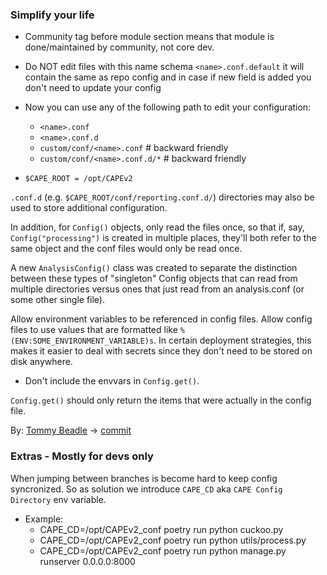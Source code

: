 ### Simplify your life

* Community tag before module section means that module is done/maintained by community, not core dev.

* Do NOT edit files with this name schema `<name>.conf.default` it will contain the same as repo config and in case if new field is added you don't need to update your config
* Now you can use any of the following path to edit your configuration:
    * `<name>.conf`
    * `<name>.conf.d`
    * `custom/conf/<name>.conf` # backward friendly
    * `custom/conf/<name>.conf.d/*` # backward friendly

* `$CAPE_ROOT = /opt/CAPEv2`

`.conf.d` (e.g. `$CAPE_ROOT/conf/reporting.conf.d/`) directories may also
be used to store additional configuration.

In addition, for `Config()` objects, only read the files once, so that if,
say, `Config("processing")` is created in multiple places, they'll both
refer to the same object and the conf files would only be read once.

A new `AnalysisConfig()` class was created to separate the distinction
between these types of "singleton" Config objects that can read from
multiple directories versus ones that just read from an analysis.conf
(or some other single file).

Allow environment variables to be referenced in config files.
Allow config files to use values that are formatted like
`%(ENV:SOME_ENVIRONMENT_VARIABLE)s`. In certain deployment strategies,
this makes it easier to deal with secrets since they don't need to be
stored on disk anywhere.

* Don't include the envvars in `Config.get()`.

`Config.get()` should only return the items that were actually in the
config file.

By: [Tommy Beadle](https://github.com/tbeadle) -> [commit](https://github.com/kevoreilly/CAPEv2/commit/e217139ff6cd1ad8f8e74626af990c1913653d21)

### Extras - Mostly for devs only
When jumping between branches is become hard to keep config syncronized.
So as solution we introduce `CAPE_CD` aka `CAPE Config Directory` env variable.

* Example:
    * CAPE_CD=/opt/CAPEv2_conf poetry run python cuckoo.py
    * CAPE_CD=/opt/CAPEv2_conf poetry run python utils/process.py
    * CAPE_CD=/opt/CAPEv2_conf poetry run python manage.py runserver 0.0.0.0:8000
